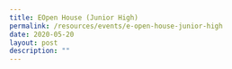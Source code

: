 ```yaml
---
title: EOpen House (Junior High)
permalink: /resources/events/e-open-house-junior-high
date: 2020-05-20
layout: post
description: ""
---
```

